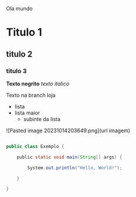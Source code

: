 Ola mundo
# Titulo 1
## titulo 2
### titulo 3

**Texto negrito**
*texto italico*

Texto na branch loja

- lista
- lista maior
	- subinte da lista

![Pasted image 20231014203649.png](url imagem)

```java

public class Exemplo {

    public static void main(String[] args) {

        System.out.println("Hello, World!");

    }

}
